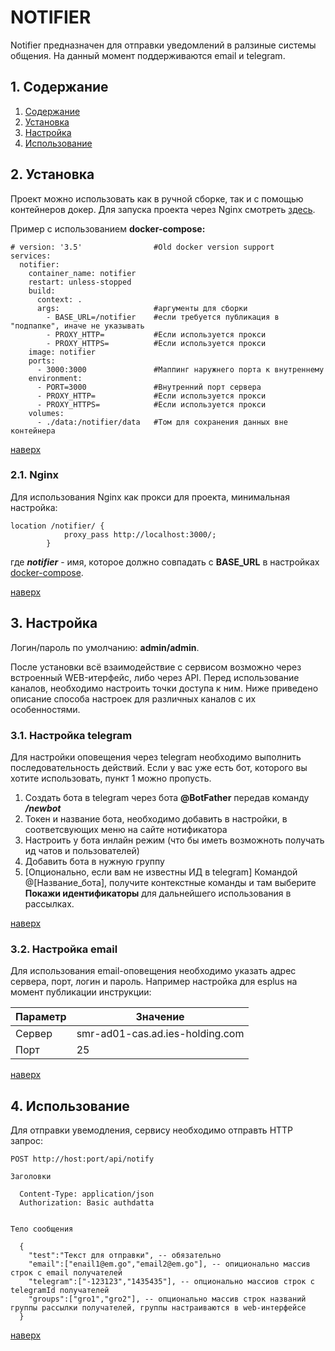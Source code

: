 # NOTIFIER

Notifier предназначен для отправки уведомлений в ралзиные системы общения. На данный момент поддерживаются email и telegram.

## 1. Содержание

1. [Содержание](#1-содержание)
2. [Установка](#21--установка)
3. [Настройка](#3-настройка)
4. [Использование](#4-использование)



## 2.  Установка

Проект можно использовать как в ручной сборке, так и с помощью контейнеров докер.
Для запуска проекта через Nginx смотреть [здесь](#21-nginx).

Пример с использованием __docker-compose:__

```Docker
# version: '3.5'                #Old docker version support
services:
  notifier:
    container_name: notifier
    restart: unless-stopped
    build:
      context: .    
      args:                     #аргументы для сборки
        - BASE_URL=/notifier    #если требуется публикация в "подпапке", иначе не указывать
        - PROXY_HTTP=           #Если используется прокси
        - PROXY_HTTPS=          #Если используется прокси
    image: notifier
    ports:
      - 3000:3000               #Маппинг наружнего порта к внутреннему
    environment:
      - PORT=3000               #Внутренний порт сервера
      - PROXY_HTTP=             #Если используется прокси
      - PROXY_HTTPS=            #Если используется прокси
    volumes:
      - ./data:/notifier/data   #Том для сохранения данных вне контейнера
```

[наверх](#1-содержание)

### 2.1. Nginx

Для использования Nginx как прокси для проекта, минимальная настройка:

```nginx
location /notifier/ {
            proxy_pass http://localhost:3000/;
        }
```

где ***notifier*** - имя, которое должно совпадать с **BASE_URL** в настройках [docker-compose](#2-установка).

[наверх](#1-содержание)

## 3. Настройка

Логин/пароль по умолчанию: __admin/admin__.

После установки всё взаимодействие с сервисом возможно через встроенный WEB-итерфейс, либо через API. Перед использование каналов, необходимо настроить точки доступа к ним. Ниже приведено описание способа настроек для различных каналов с их особенностями.

### 3.1. Настройка telegram

Для настройки оповещения через telegram необходимо выполнить последовательность действий. Если у вас уже есть бот, которого вы хотите использовать, пункт 1 можно пропусть.

1. Создать бота в telegram через бота **@BotFather** передав команду ***/newbot***
2. Токен и название бота, необходимо добавить в настройки, в соответсвующих меню на сайте нотификатора
3. Настроить у бота инлайн режим (что бы иметь возможноть получать ид чатов и пользователей)
4. Добавить бота в нужную группу
5. \[Опционально, если вам не известны ИД в telegram\] Командой @\[Название_бота\], получите контекстные команды и там выберите **Покажи идентификаторы** для дальнейшего использования в рассылках.


[наверх](#1-содержание)

### 3.2. Настройка email

Для использования email-оповещения необходимо указать адрес сервера, порт, логин и пароль. Например настройка для esplus на момент публикации инструкции:

|Параметр|Значение|
---------|--------|
Сервер   |smr-ad01-cas.ad.ies-holding.com|
Порт     |25|

[наверх](#1-содержание)

## 4. Использование

Для отправки увемодления, сервису необходимо отправть HTTP запрос:

```
POST http://host:port/api/notify

Заголовки

  Content-Type: application/json
  Authorization: Basic authdatta


Тело сообщения

  {
    "test":"Текст для отправки", -- обязательно
    "email":["enail1@em.go","email2@em.go"], -- опиционально массив строк с email получателей
    "telegram":["-123123","1435435"], -- опционально массиов строк с telegramId получателей
    "groups":["gro1","gro2"], -- опционально массив строк названий группы рассылки получателей, группы настраиваются в web-интерфейсе    
  }
```

[наверх](#1-содержание)
